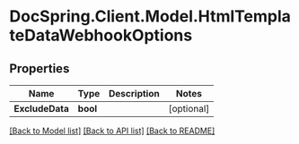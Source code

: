 # DocSpring.Client.Model.HtmlTemplateDataWebhookOptions

## Properties

Name | Type | Description | Notes
------------ | ------------- | ------------- | -------------
**ExcludeData** | **bool** |  | [optional] 

[[Back to Model list]](../README.md#documentation-for-models) [[Back to API list]](../README.md#documentation-for-api-endpoints) [[Back to README]](../README.md)


